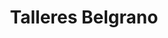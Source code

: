 ---
title: "Talleres Belgrano"
url: /ciudad-autonoma-de-buenos-aires/talleres-belgrano/
shop: Autohaus
---